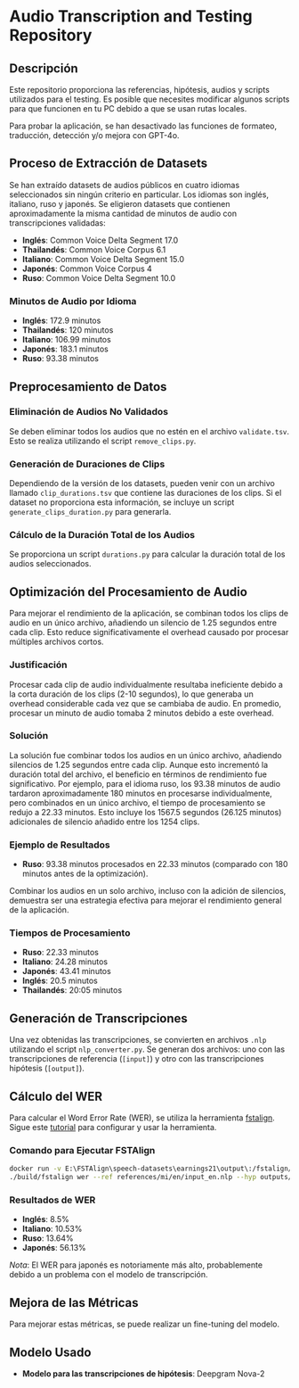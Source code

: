 # Audio Transcription and Testing Repository

## Descripción

Este repositorio proporciona las referencias, hipótesis, audios y scripts utilizados para el testing. Es posible que necesites modificar algunos scripts para que funcionen en tu PC debido a que se usan rutas locales.

Para probar la aplicación, se han desactivado las funciones de formateo, traducción, detección y/o mejora con GPT-4o.

## Proceso de Extracción de Datasets

Se han extraído datasets de audios públicos en cuatro idiomas seleccionados sin ningún criterio en particular. Los idiomas son inglés, italiano, ruso y japonés. Se eligieron datasets que contienen aproximadamente la misma cantidad de minutos de audio con transcripciones validadas:

- **Inglés**: Common Voice Delta Segment 17.0
- **Thailandés**: Common Voice Corpus 6.1
- **Italiano**: Common Voice Delta Segment 15.0
- **Japonés**: Common Voice Corpus 4
- **Ruso**: Common Voice Delta Segment 10.0

### Minutos de Audio por Idioma

- **Inglés**: 172.9 minutos
- **Thailandés**: 120 minutos
- **Italiano**: 106.99 minutos
- **Japonés**: 183.1 minutos
- **Ruso**: 93.38 minutos

## Preprocesamiento de Datos

### Eliminación de Audios No Validados

Se deben eliminar todos los audios que no estén en el archivo `validate.tsv`. Esto se realiza utilizando el script `remove_clips.py`.

### Generación de Duraciones de Clips

Dependiendo de la versión de los datasets, pueden venir con un archivo llamado `clip_durations.tsv` que contiene las duraciones de los clips. Si el dataset no proporciona esta información, se incluye un script `generate_clips_duration.py` para generarla.

### Cálculo de la Duración Total de los Audios

Se proporciona un script `durations.py` para calcular la duración total de los audios seleccionados.

## Optimización del Procesamiento de Audio

Para mejorar el rendimiento de la aplicación, se combinan todos los clips de audio en un único archivo, añadiendo un silencio de 1.25 segundos entre cada clip. Esto reduce significativamente el overhead causado por procesar múltiples archivos cortos.

### Justificación

Procesar cada clip de audio individualmente resultaba ineficiente debido a la corta duración de los clips (2-10 segundos), lo que generaba un overhead considerable cada vez que se cambiaba de audio. En promedio, procesar un minuto de audio tomaba 2 minutos debido a este overhead.

### Solución

La solución fue combinar todos los audios en un único archivo, añadiendo silencios de 1.25 segundos entre cada clip. Aunque esto incrementó la duración total del archivo, el beneficio en términos de rendimiento fue significativo. Por ejemplo, para el idioma ruso, los 93.38 minutos de audio tardaron aproximadamente 180 minutos en procesarse individualmente, pero combinados en un único archivo, el tiempo de procesamiento se redujo a 22.33 minutos. Esto incluye los 1567.5 segundos (26.125 minutos) adicionales de silencio añadido entre los 1254 clips.

### Ejemplo de Resultados

- **Ruso**: 93.38 minutos procesados en 22.33 minutos (comparado con 180 minutos antes de la optimización).

Combinar los audios en un solo archivo, incluso con la adición de silencios, demuestra ser una estrategia efectiva para mejorar el rendimiento general de la aplicación.


### Tiempos de Procesamiento

- **Ruso**: 22.33 minutos 
- **Italiano**: 24.28 minutos
- **Japonés**: 43.41 minutos
- **Inglés**: 20.5 minutos
- **Thailandés**: 20:05 minutos

## Generación de Transcripciones

Una vez obtenidas las transcripciones, se convierten en archivos `.nlp` utilizando el script `nlp_converter.py`. Se generan dos archivos: uno con las transcripciones de referencia (`[input]`) y otro con las transcripciones hipótesis (`[output]`).

## Cálculo del WER

Para calcular el Word Error Rate (WER), se utiliza la herramienta [fstalign](https://github.com/revdotcom/fstalign). Sigue este [tutorial](https://www.rev.com/blog/resources/how-to-test-speech-recognition-engine-asr-accuracy-and-word-error-rate) para configurar y usar la herramienta.

### Comando para Ejecutar FSTAlign

```sh
docker run -v E:\FSTAlign\speech-datasets\earnings21\output\:/fstalign/outputs -v E:\FSTAlign\speech-datasets\earnings21\transcripts\:/fstalign/references --name fstaling -it revdotcom/fstalign
./build/fstalign wer --ref references/mi/en/input_en.nlp --hyp outputs/mi/en/output_en.nlp
```

### Resultados de WER

- **Inglés**: 8.5%
- **Italiano**: 10.53%
- **Ruso**: 13.64%
- **Japonés**: 56.13%


*Nota*: El WER para japonés es notoriamente más alto, probablemente debido a un problema con el modelo de transcripción.

## Mejora de las Métricas

Para mejorar estas métricas, se puede realizar un fine-tuning del modelo.

## Modelo Usado

- **Modelo para las transcripciones de hipótesis**: Deepgram Nova-2




